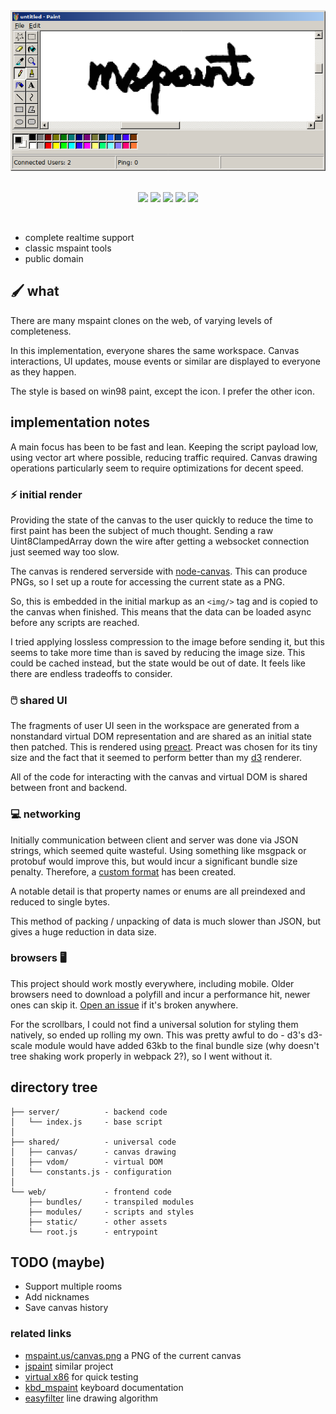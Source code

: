 <div align="center">
    <img src="mspaint.png" alt="mspaint">
    <br>
</div>
<br>
<p align="center">
    <img src="https://img.shields.io/david/kirjavascript/mspaint.svg">
    <img src="https://img.shields.io/badge/babel-stage--0-brightgreen.svg">
    <img src="https://img.shields.io/badge/version-win98-0000ff.svg">
    <img src="https://img.shields.io/badge/tools-7/16-orange.svg">
    <img src="https://img.shields.io/badge/live-no-red.svg">
</p>
<br>

 * complete realtime support
 * classic mspaint tools
 * public domain

## 🖌️ what

There are many mspaint clones on the web, of varying levels of completeness.

In this implementation, everyone shares the same workspace. Canvas interactions, UI updates, mouse events or similar are displayed to everyone as they happen.

The style is based on win98 paint, except the icon. I prefer the other icon.

## implementation notes

A main focus has been to be fast and lean. Keeping the script payload low, using vector art where possible, reducing traffic required. Canvas drawing operations particularly seem to require optimizations for decent speed.

### ⚡️ initial render

Providing the state of the canvas to the user quickly to reduce the time to first paint has been the subject of much thought. Sending a raw Uint8ClampedArray down the wire after getting a websocket connection just seemed way too slow.

The canvas is rendered serverside with [node-canvas](https://github.com/Automattic/node-canvas). This can produce PNGs, so I set up a route for accessing the current state as a PNG.

So, this is embedded in the initial markup as an `<img/>` tag and is copied to the canvas when finished. This means that the data can be loaded async before any scripts are reached.

I tried applying lossless compression to the image before sending it, but this seems to take more time than is saved by reducing the image size. This could be cached instead, but the state would be out of date. It feels like there are endless tradeoffs to consider.

### 🖱️ shared UI

The fragments of user UI seen in the workspace are generated from a nonstandard virtual DOM representation and are shared as an initial state then patched. This is rendered using [preact](https://github.com/developit/preact). Preact was chosen for its tiny size and the fact that it seemed to perform better than my [d3](https://d3js.org/) renderer.

All of the code for interacting with the canvas and virtual DOM is shared between front and backend.

### 💻 networking

Initially communication between client and server was done via JSON strings, which seemed quite wasteful. Using something like msgpack or protobuf would improve this, but would incur a significant bundle size penalty. Therefore, a [custom format](https://github.com/kirjavascript/mspaint/blob/master/shared/crush.js) has been created.

A notable detail is that property names or enums are all preindexed and reduced to single bytes.

This method of packing / unpacking of data is much slower than JSON, but gives a huge reduction in data size.

### browsers 🖥️

This project should work mostly everywhere, including mobile. Older browsers need to download a polyfill and incur a performance hit, newer ones can skip it. [Open an issue](https://github.com/kirjavascript/mspaint/issues/new) if it's broken anywhere.

For the scrollbars, I could not find a universal solution for styling them natively, so ended up rolling my own. This was pretty awful to do - d3's d3-scale module would have added 63kb to the final bundle size (why doesn't tree shaking work properly in webpack 2?), so I went without it.

## directory tree

    ├── server/          - backend code
    │   └── index.js     - base script
    │
    ├── shared/          - universal code
    │   ├── canvas/      - canvas drawing
    │   ├── vdom/        - virtual DOM
    │   └── constants.js - configuration
    │
    └── web/             - frontend code
        ├── bundles/     - transpiled modules
        ├── modules/     - scripts and styles
        ├── static/      - other assets
        └── root.js      - entrypoint

## TODO (maybe)

 * Support multiple rooms
 * Add nicknames
 * Save canvas history

### related links

 * [mspaint.us/canvas.png](http://mspaint.us/canvas.png) a PNG of the current canvas
 * [jspaint](https://github.com/1j01/jspaint) similar project
 * [virtual x86](http://copy.sh/v86/?profile=windows98) for quick testing
 * [kbd_mspaint](http://www.rcramer.com/tech/windows/kbd_mspaint.shtml) keyboard documentation
 * [easyfilter](http://members.chello.at/~easyfilter/bresenham.html) line drawing algorithm
<!--
```
    TODO;
    open/new/save = list/newroom/png
    multiple pages /thing = different thing
    save history (diff/save anyway)
    room owner / admin menu
    nick
    drag an image on
    fix font
    native colour picker
    directory
    contributors list
    tool specific cursors
    clipboard
    link github - about

https://github.com/1j01/jspaint/blob/gh-pages/src/image-manipulation.js
```

babel-register

// console.log(require('babel-core')
//     .transformFileSync('./shared/vdom/render-preact.js', {
//         presets: ['es2015', 'stage-0'],
//         plugins: [['transform-react-jsx', { pragma: 'h' }]],
//     }).code);

add routes for badges to show active users
https://github.com/github/markup/issues/224

increase array limit from 255-65535 (write helper)

zoom vdom bug
DOM_PLACE

imgData dirtyflag
-->
